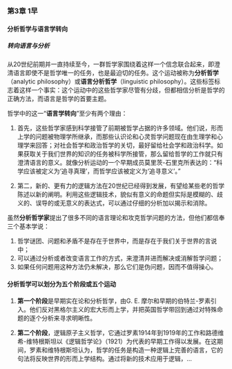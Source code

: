 ### 第3章 1早

#### 分析哲学与语言学转向

##### 转向语言与分析

从20世纪前期并一直持续至今，一群哲学家围绕着这样一个信念联合起来，即澄清语言即使不是哲学唯一的任务，也是最迫切的任务。这个运动被称为**分析哲学**（analytic philosophy）或**语言分析哲学**（linguistic philosophy）。这些标签标志着这样一个事实：这个运动中的这些哲学家尽管有分歧，但都相信分析是哲学的正确方法，而语言是哲学的首要主题。

哲学中的这一“**语言学转向**”至少有两个理由：

1. 首先，这些哲学家感到科学接管了前期被哲学占据的许多领域。他们说，形而上学的问题被物理学所继承，而那些认识论和心灵哲学问题现在由生理学和心理学来回答；对社会哲学和政治哲学的关切，最好留给社会学和政治科学。如果获取关于我们世界的知识的任务被科学所接管，那么留给哲学的工作就只有澄清语言的意义。就像分析运动的一个早期成员莫里茨-石里克所表达的：“科学应该被定义为‘追寻真理’，而哲学应该被定义为‘追寻意义’。”

2. 第二，新的、更有力的逻辑方法在20世纪已经得到发展，有望给某些老的哲学陈述以新的阐明。利用这些逻辑技术，貌似有意义的命题但实际是模糊的、歧义的、误导的或无意义的表达式，可以通过仔细的分析加以揭示和消除。

虽然**分析哲学家**提出了很多不同的语言理论和攻克哲学问题的方法，但他们都信奉三个基本学说：

1. 哲学谜团、问题和矛盾不是存在于世界中，而是存在于我们关于世界的言说中；
2. 可以通过分析或者改变语言工作的方式，来澄清并进而解决或消解哲学问题；
3. 如果任何问题用这种方法仍未解决，那么它们是伪问题，因而不值得操心。

#### 分析哲学可以划分为五个阶段或五个运动

1. **第一个阶段**是早期实在论和分析哲学，由G. E. 摩尔和早期的伯特兰-罗素引入。他们反对黑格尔主义的宏大形而上学，并把英国哲学带回到通过对特殊命题的逐个分析来寻求明晰性。

2. **第二个阶段**，逻辑原子主义哲学，它通过罗素1914年到1919年的工作和路德维希-维特根斯坦以《逻辑哲学论》（1921）为代表的早期工作得以发展。在这期间，罗素和维特根斯坦认为，哲学的任务是构造一种逻辑上完善的语言，它的句法将反映世界的形而上学结构。通过将新的技术应用于逻辑，...